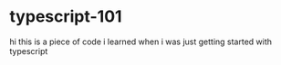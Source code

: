 # typescript-101
hi this is a piece of code i learned when i was just getting started with typescript
